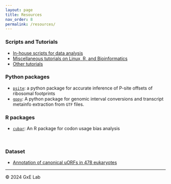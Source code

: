 ```yaml
---
layout: page
title: Resources
nav_order: 8
permalink: /resources/
---
```



### Scripts and Tutorials

- [In-house scripts for data analysis](https://github.com/gxelab/scripts)
- [Miscellaneous tutorials on Linux, R, and Bioinformatics](https://gitee.com/mt1022/bioinfo_tutorials)
- [Other tutorials](https://github.com/gxelab/tutorials)


### Python packages

- [`psite`](https://github.com/gxelab/psite): a python package for accurate inference of P-site offsets of ribosomal footprints
- [`gppy`](https://github.com/mt1022/gppy): A python package for genomic interval conversions and transcript metainfo extraction from `GTF` files.


### R packages
- [`cubar`](https://mt1022.github.io/cubar/): An R package for codon usage bias analysis

<br/>


### Dataset

- [Annotation of canonical uORFs in 478 eukaryotes](https://doi.org/10.6084/m9.figshare.9980441.v4)


-----

© 2024 GxE Lab

